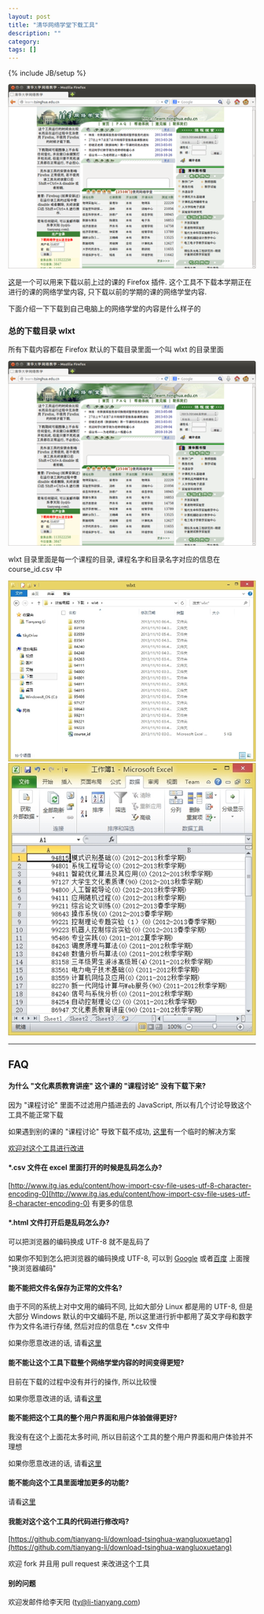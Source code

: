 ```yaml
---
layout: post
title: "清华网络学堂下载工具"
description: ""
category: 
tags: []
---
```

{% include JB/setup %}

<img alt="网络学堂下载工具开始时候的界面" src="/img/posts/2013-11-10-download-tsinghua-wangluoxuetang/dl-wlxt-start.png" style="display: inline; height: auto; width: auto; max-width: 100%;" title="网络学堂下载工具开始时候的界面">

[这](https://addons.mozilla.org/en-US/firefox/addon/%E6%B8%85%E5%8D%8E%E7%BD%91%E7%BB%9C%E5%AD%A6%E5%A0%82%E6%89%B9%E9%87%8F%E4%B8%8B%E8%BD%BD%E5%B7%A5%E5%85%B7/)是一个可以用来下载以前上过的课的 Firefox 插件. 这个工具不下载本学期正在进行的课的网络学堂内容, 只下载以前的学期的课的网络学堂内容. 

下面介绍一下下载到自己电脑上的网络学堂的内容是什么样子的

### 总的下载目录 wlxt

所有下载内容都在 Firefox 默认的下载目录里面一个叫 wlxt 的目录里面

<img alt="Firefox 默认的下载目录里的 wlxt 目录" src="/img/posts/2013-11-10-download-tsinghua-wangluoxuetang/dl-wlxt-start.png" style="display: inline; height: auto; width: auto; max-width: 100%;" title="Firefox 默认的下载目录里的 wlxt 目录">

wlxt 目录里面是每一个课程的目录, 课程名字和目录名字对应的信息在 course\_id.csv 中

<img alt="Firefox 默认的下载目录里的 wlxt 目录" src="/img/posts/2013-11-10-download-tsinghua-wangluoxuetang/dl-wlxt/class-list.jpg" style="display: inline; height: auto; width: auto; max-width: 100%;" title="Firefox 默认的下载目录里的 wlxt 目录">

<img alt="Firefox 默认的下载目录里的 wlxt 目录" src="/img/posts/2013-11-10-download-tsinghua-wangluoxuetang/dl-wlxt/course-id-csv.jpg" style="display: inline; height: auto; width: auto; max-width: 100%;" title="Firefox 默认的下载目录里的 wlxt 目录">

***

## FAQ

#### 为什么 "文化素质教育讲座" 这个课的 "课程讨论" 没有下载下来?

因为 "课程讨论" 里面不过滤用户插进去的 JavaScript, 所以有几个讨论导致这个工具不能正常下载

如果遇到别的课的 "课程讨论" 导致下载不成功, [这里](/post-more/2013-11-10-download-tsinghua-wangluoxuetang/kctl-js-injection.html)有一个临时的解决方案 

[欢迎对这个工具进行改进](http://li-tianyang.com/2013/11/10/download-tsinghua-wangluoxuetang/#dev-dl-wlxt)

#### \*.csv 文件在 excel 里面打开的时候是乱码怎么办?

[http://www.itg.ias.edu/content/how-import-csv-file-uses-utf-8-character-encoding-0](http://www.itg.ias.edu/content/how-import-csv-file-uses-utf-8-character-encoding-0) 有更多的信息

#### \*.html 文件打开后是乱码怎么办?

可以把浏览器的编码换成 UTF-8 就不是乱码了

如果你不知到怎么把浏览器的编码换成 UTF-8, 可以到 [Google](http://google.com) 或者[百度](http://baidu.com) 上面搜 "换浏览器编码"

#### 能不能把文件名保存为正常的文件名?

由于不同的系统上对中文用的编码不同, 比如大部分 Linux 都是用的 UTF-8, 但是大部分 Windows 默认的中文编码不是, 所以这里进行折中都用了英文字母和数字作为文件名进行存储, 然后对应的信息在 \*.csv 文件中

如果你愿意改进的话, 请看[这里](http://li-tianyang.com/2013/11/10/download-tsinghua-wangluoxuetang/#dev-dl-wlxt)

#### 能不能让这个工具下载整个网络学堂内容的时间变得更短?

目前在下载的过程中没有并行的操作, 所以比较慢

如果你愿意改进的话, 请看[这里](http://li-tianyang.com/2013/11/10/download-tsinghua-wangluoxuetang/#dev-dl-wlxt)

#### 能不能把这个工具的整个用户界面和用户体验做得更好?

我没有在这个上面花太多时间, 所以目前这个工具的整个用户界面和用户体验并不理想

如果你愿意改进的话, 请看[这里](http://li-tianyang.com/2013/11/10/download-tsinghua-wangluoxuetang/#dev-dl-wlxt)

#### 能不能向这个工具里面增加更多的功能? 

请看[这里](http://li-tianyang.com/2013/11/10/download-tsinghua-wangluoxuetang/#dev-dl-wlxt)

<h4 id="dev-dl-wlxt">我能对这个这个工具的代码进行修改吗?</h4>

[https://github.com/tianyang-li/download-tsinghua-wangluoxuetang](https://github.com/tianyang-li/download-tsinghua-wangluoxuetang)

欢迎 fork 并且用 pull request 来改进这个工具

#### 别的问题

欢迎发邮件给李天阳 ([ty@li-tianyang.com](mailto:ty@li-tianyang.com))


